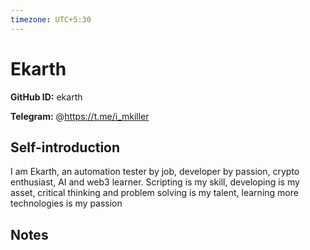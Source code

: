 ```yaml
---
timezone: UTC+5:30
---
```


# Ekarth

**GitHub ID:** ekarth

**Telegram:** @https://t.me/i_mkiller

## Self-introduction

I am Ekarth, an automation tester by job, developer by passion, crypto enthusiast, AI and web3 learner.
Scripting is my skill, developing is my asset, critical thinking and problem solving is my talent, learning more technologies is my passion

## Notes

<!-- Content_START -->

<!-- Content_END -->
